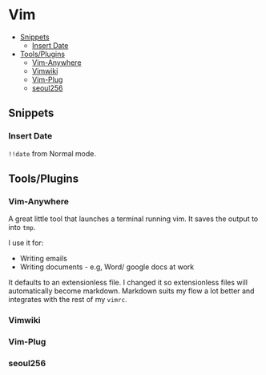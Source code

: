 # Vim

<!-- vim-markdown-toc GFM -->

* [Snippets](#snippets)
  - [Insert Date](#insert-date)
* [Tools/Plugins](#toolsplugins)
  - [Vim-Anywhere](#vim-anywhere)
  - [Vimwiki](#vimwiki)
  - [Vim-Plug](#vim-plug)
  - [seoul256](#seoul256)

<!-- vim-markdown-toc -->

## Snippets

### Insert Date

`!!date` from Normal mode.

## Tools/Plugins

### Vim-Anywhere

A great little tool that launches a terminal running vim. It saves the output to into `tmp`. 

I use it for:
- Writing emails 
- Writing documents - e.g, Word/ google docs at work

It defaults to an extensionless file. I changed it so extensionless files will automatically become markdown. Markdown suits my flow a lot better and integrates with the rest of my `vimrc`.

### Vimwiki

### Vim-Plug

### seoul256


